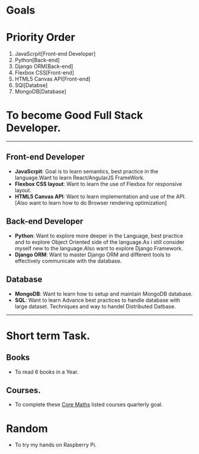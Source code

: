 # Goals

# Priority Order

1. JavaScrpit[Front-end Developer]
2. Python[Back-end]
3. Django ORM[Back-end]
4. Flexbox CSS[Front-end]
5. HTML5 Canvas API[Front-end]
6. SQl[Databse]
7. MongoDB[Database]

# To become Good Full Stack Developer.

***
## Front-end Developer

* **JavaScrpit**: Goal is to learn semantics, best practice in the language.Want to learn React/AngularJS FrameWork.
* **Flexbox CSS layout**: Want to learn the use of Flexbox for responsive layout.
* **HTML5 Canvas API**: Want to learn implementation and use of the API.
[Also want to learn how to do Browser rendering optimization]
 
## Back-end Developer

* **Python**: Want to explore more deeper in the Language, best practice and to explore Object Oriented side of the language.As i still consider myself new to the language.Also want to explore Django Framework.
* **Django ORM**: Want to master Django ORM and different tools to effectively communicate with the database.

## Database

* **MongoDB**: Want to learn how to setup and maintain MongoDB database.
* **SQL**: Want to learn Advance best practices to handle database with large dataset. Techniques and way to handel Distributed Datbase.

***
# Short term Task.

## Books

* To read 6 books in a Year.

## Courses.

* To complete these [Core Maths](https://github.com/ossu/computer-science#core-math)
listed courses quarterly goal.

# Random
* To try my hands on Raspberry Pi.






